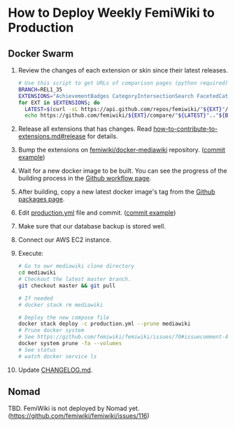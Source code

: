 # How to Deploy Weekly FemiWiki to Production

## Docker Swarm

1. Review the changes of each extension or skin since their latest releases.

   ```sh
   # Use this script to get URLs of comparison pages (python required)
   BRANCH=REL1_35
   EXTENSIONS="AchievementBadges CategoryIntersectionSearch FacetedCategory Sanctions UnifiedExtensionForFemiwiki FemiwikiSkin"
   for EXT in $EXTENSIONS; do
     LATEST=$(curl -sL https://api.github.com/repos/femiwiki/"${EXT}"/releases/latest | python -c 'import json,sys;print(json.loads(sys.stdin.read())["tag_name"])')
     echo https://github.com/femiwiki/${EXT}/compare/"${LATEST}".."${BRANCH}"; done
   ```

2. Release all extensions that has changes. Read [how-to-contribute-to-extensions.md#release] for details.
3. Bump the extensions on [femiwiki/docker-mediawiki] repository. ([commit example](https://github.com/femiwiki/docker-mediawiki/commit/01ff89a7))
4. Wait for a new docker image to be built. You can see the progress of the building process in the [Github workflow page].
5. After building, copy a new latest docker image's tag from the [Github packages page].
6. Edit [production.yml] file and commit. ([commit example](https://github.com/femiwiki/docker-mediawiki/commit/68994922))
7. Make sure that our database backup is stored well.
8. Connect our AWS EC2 instance.
9. Execute:

   ```sh
   # Go to owr mediawiki clone directory
   cd mediawiki
   # Checkout the latest master branch.
   git checkout master && git pull

   # If needed
   # docker stack rm mediawiki

   # Deploy the new compose file
   docker stack deploy -c production.yml --prune mediawiki
   # Prune docker system
   # See https://github.com/femiwiki/femiwiki/issues/70#issuecomment-482030123
   docker system prune -fa --volumes
   # See status
   # watch docker service ls
   ```
10. Update [CHANGELOG.md].

## Nomad

TBD. FemiWiki is not deployed by Nomad yet. (https://github.com/femiwiki/femiwiki/issues/116)

[how-to-contribute-to-extensions.md#release]: https://github.com/femiwiki/femiwiki/blob/main/how-to-contribute-to-extensions.md#release
[femiwiki/docker-mediawiki]: https://github.com/femiwiki/docker-mediawiki
[github workflow page]: https://github.com/femiwiki/docker-mediawiki/actions
[github packages page]: https://github.com/orgs/femiwiki/packages/container/package/mediawiki
[production.yml]: https://github.com/femiwiki/docker-mediawiki/blob/master/production.yml
[changelog.md]: https://github.com/femiwiki/femiwiki/blob/main/CHANGELOG.md

